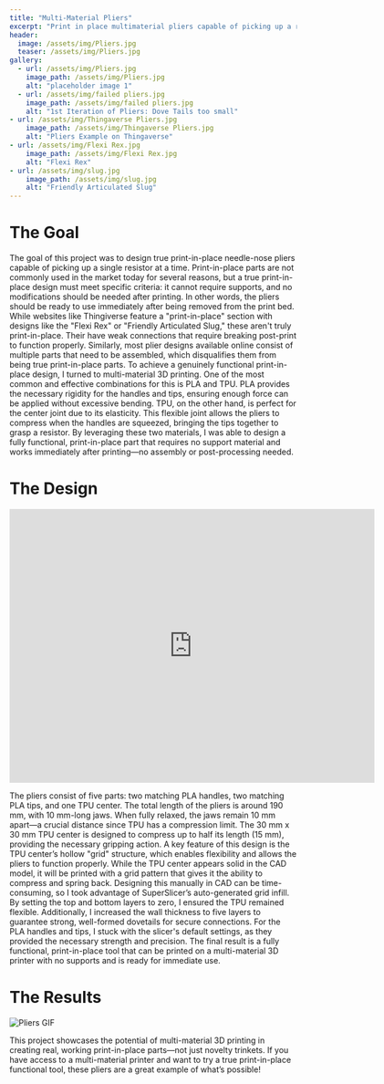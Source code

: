 ```yaml
---
title: "Multi-Material Pliers"
excerpt: "Print in place multimaterial pliers capable of picking up a resistor"
header:
  image: /assets/img/Pliers.jpg
  teaser: /assets/img/Pliers.jpg
gallery:
  - url: /assets/img/Pliers.jpg
    image_path: /assets/img/Pliers.jpg
    alt: "placeholder image 1"
  - url: /assets/img/failed pliers.jpg
    image_path: /assets/img/failed pliers.jpg
    alt: "1st Iteration of Pliers: Dove Tails too small"
- url: /assets/img/Thingaverse Pliers.jpg
    image_path: /assets/img/Thingaverse Pliers.jpg
    alt: "Pliers Example on Thingaverse"
- url: /assets/img/Flexi Rex.jpg
    image_path: /assets/img/Flexi Rex.jpg
    alt: "Flexi Rex"
- url: /assets/img/slug.jpg
    image_path: /assets/img/slug.jpg
    alt: "Friendly Articulated Slug"
---
```

# The Goal 
The goal of this project was to design true print-in-place needle-nose pliers capable of picking up a single resistor at a time. Print-in-place parts are not commonly used in the market today for several reasons, but a true print-in-place design must meet specific criteria: it cannot require supports, and no modifications should be needed after printing. In other words, the pliers should be ready to use immediately after being removed from the print bed.
While websites like Thingiverse feature a "print-in-place" section with designs like the "Flexi Rex" or "Friendly Articulated Slug," these aren't truly print-in-place. Their have weak connections that require breaking post-print to function properly. Similarly, most plier designs available online consist of multiple parts that need to be assembled, which disqualifies them from being true print-in-place parts.
To achieve a genuinely functional print-in-place design, I turned to multi-material 3D printing. One of the most common and effective combinations for this is PLA and TPU. PLA provides the necessary rigidity for the handles and tips, ensuring enough force can be applied without excessive bending. TPU, on the other hand, is perfect for the center joint due to its elasticity. This flexible joint allows the pliers to compress when the handles are squeezed, bringing the tips together to grasp a resistor. By leveraging these two materials, I was able to design a fully functional, print-in-place part that requires no support material and works immediately after printing—no assembly or post-processing needed.

# The Design 
<iframe src="https://vanderbilt643.autodesk360.com/shares/public/SH286ddQT78850c0d8a41e340cb8bc464afd?mode=embed" width="640" height="480" allowfullscreen="true" webkitallowfullscreen="true" mozallowfullscreen="true"  frameborder="0"></iframe>

The pliers consist of five parts: two matching PLA handles, two matching PLA tips, and one TPU center. The total length of the pliers is around 190 mm, with 10 mm-long jaws. When fully relaxed, the jaws remain 10 mm apart—a crucial distance since TPU has a compression limit. The 30 mm x 30 mm TPU center is designed to compress up to half its length (15 mm), providing the necessary gripping action.
A key feature of this design is the TPU center’s hollow "grid" structure, which enables flexibility and allows the pliers to function properly. While the TPU center appears solid in the CAD model, it will be printed with a grid pattern that gives it the ability to compress and spring back. Designing this manually in CAD can be time-consuming, so I took advantage of SuperSlicer’s auto-generated grid infill. By setting the top and bottom layers to zero, I ensured the TPU remained flexible. Additionally, I increased the wall thickness to five layers to guarantee strong, well-formed dovetails for secure connections.
For the PLA handles and tips, I stuck with the slicer's default settings, as they provided the necessary strength and precision. The final result is a fully functional, print-in-place tool that can be printed on a multi-material 3D printer with no supports and is ready for immediate use.

# The Results 
![Pliers GIF](/assets/img/download.gif)

This project showcases the potential of multi-material 3D printing in creating real, working print-in-place parts—not just novelty trinkets. If you have access to a multi-material printer and want to try a true print-in-place functional tool, these pliers are a great example of what’s possible!

